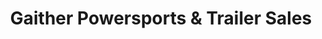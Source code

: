 ---
title: "Gaither Powersports & Trailer Sales"
url: /linton/gaither-powersports-und-trailer-sales/
shop: Autohaus
---